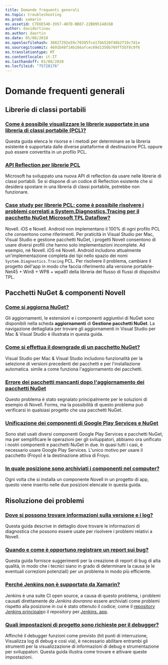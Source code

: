 ```yaml
---
title: Domande frequenti generali
ms.topic: troubleshooting
ms.prod: xamarin
ms.assetid: C7E6E54D-3957-407D-BB87-22B095148C6B
author: davidortinau
ms.author: daortin
ms.date: 05/08/2018
ms.openlocfilehash: 30827292e59c70395fce17bb520f48b2f19c7d1e
ms.sourcegitcommit: 4691b48f14b166afcec69d1350b769ff5bf8c9f6
ms.translationtype: MT
ms.contentlocale: it-IT
ms.lasthandoff: 01/08/2020
ms.locfileid: "75728176"
---
```

# <a name="general-frequently-asked-questions"></a>Domande frequenti generali

## <a name="portable-class-libraries"></a>Librerie di classi portabili

### <a name="how-can-i-view-what-libraries-are-supported-in-a-pclpcl-support-librariesmd"></a>[Come è possibile visualizzare le librerie supportate in una libreria di classi portabile (PCL)?](pcl-support-libraries.md)
Questa guida elenca le risorse e i metodi per determinare se la libreria esistente è supportata dalle diverse piattaforme di destinazione PCL oppure può essere convertita in un profilo PCL.

### <a name="pcl-reflection-apipcl-reflectionmd"></a>[API Reflection per librerie PCL](pcl-reflection.md)
Microsoft ha sviluppato una nuova API di reflection da usare nelle librerie di classi portabili. Se si dispone di un codice di Reflection esistente che si desidera spostare in una libreria di classi portabile, potrebbe non funzionare.

### <a name="pcl-case-study-how-can-i-resolve-problems-related-to-systemdiagnosticstracing-for-the-microsoft-tpl-dataflow-nuget-packagepcl-case-studymd"></a>[Case study per librerie PCL: come è possibile risolvere i problemi correlati a System.Diagnostics.Tracing per il pacchetto NuGet Microsoft TPL Dataflow?](pcl-case-study.md)
Novell. iOS e Novell. Android non implementano il 100% di ogni profilo PCL che consentono come riferimenti. Per praticità in Visual Studio per Mac, Visual Studio e gestione pacchetti NuGet, i progetti Novell consentono di usare diversi profili che hanno solo implementazioni incomplete. Ad esempio, né Novell. iOS né Novell. Android includono attualmente un'implementazione completa dei tipi nello spazio dei nomi `System.Diagnostics.Tracing` PCL. Per risolvere il problema, cambiare il progetto dell'app in modo che faccia riferimento alla versione portabile-Net45 + Win8 + WP8 + wpa81 della libreria del flusso di flussi di dispositivi TPL.

## <a name="nuget-packages--xamarin-components"></a>Pacchetti NuGet & componenti Novell
### <a name="how-can-i-update-nugetnuget-updatemd"></a>[Come si aggiorna NuGet?](nuget-update.md)
Gli aggiornamenti, le estensioni e i componenti aggiuntivi di NuGet sono disponibili nella scheda **aggiornamenti** di **Gestione pacchetti NuGet**. La navigazione dettagliata per trovare gli aggiornamenti in Visual Studio per Mac & Visual Studio è illustrata in questa guida.

### <a name="how-do-i-downgrade-a-nuget-packagenuget-package-downgrademd"></a>[Come si effettua il downgrade di un pacchetto NuGet?](nuget-package-downgrade.md)
Visual Studio per Mac & Visual Studio includono funzionalità per la selezione di versioni precedenti dei pacchetti e per l'installazione automatica. simile a come funziona l'aggiornamento dei pacchetti.

### <a name="missing-packages-error-after-updating-nuget-packagesnuget-packages-missingmd"></a>[Errore dei pacchetti mancanti dopo l'aggiornamento dei pacchetti NuGet](nuget-packages-missing.md)
Questo problema è stato segnalato principalmente per le soluzioni di esempio di Novell. Forms, ma la possibilità di questo problema può verificarsi in qualsiasi progetto che usa pacchetti NuGet.

### <a name="unifying-google-play-services-components-and-nugetgps-components-nugetmd"></a>[Unificazione dei componenti di Google Play Services e NuGet](gps-components-nuget.md)
Sono stati usati diversi componenti Google Play Services e pacchetti NuGet, ma per semplificare le operazioni per gli sviluppatori, abbiamo ora unificato i nostri componenti e pacchetti NuGet in due. In quasi tutti i casi, è necessario usare Google Play Services. L'unico motivo per usare il pacchetto (Froyo) è la destinazione attiva di Froyo.

### <a name="where-are-the-components-stored-on-my-machinecomponent-storagemd"></a>[In quale posizione sono archiviati i componenti nel computer?](component-storage.md)
Ogni volta che si installa un componente Novell in un progetto di app, questo viene inserito nelle due posizioni elencate in questa guida.

## <a name="troubleshooting"></a>Risoluzione dei problemi
### <a name="where-can-i-find-my-version-information-and-logsversion-logsmd"></a>[Dove si possono trovare informazioni sulla versione e i log?](version-logs.md)
Questa guida descrive in dettaglio dove trovare le informazioni di diagnostica che possono essere usate per risolvere i problemi relativi a Novell.

### <a name="when-and-how-should-i-file-a-bug-reporthowto-file-bugmd"></a>[Quando e come è opportuno registrare un report sui bug?](howto-file-bug.md)
Questa guida fornisce suggerimenti per la creazione di report di bug di alta qualità, in modo che i tecnici siano in grado di determinare la causa (e le eventuali correzioni potenziali) per un problema in modo più efficiente.

### <a name="why-isnt-jenkins-supported-by-xamarinxamarin-jenkinsmd"></a>[Perché Jenkins non è supportato da Xamarin?](xamarin-jenkins.md)
Jenkins è una suite CI open source, a causa di questo problema, i problemi causati direttamente *da Jenkins dovranno* essere archiviati come problemi rispetto alla posizione in cui è stato ottenuto il codice; come il [repository Jenkins principale](https://github.com/jenkinsci/jenkins)o il repository per [Jenkins. app](https://github.com/stisti/jenkins-app).

### <a name="what-project-settings-are-required-for-the-debuggerdebugger-settingsmd"></a>[Quali impostazioni di progetto sono richieste per il debugger?](debugger-settings.md)
Affinché il debugger funzioni come previsto (hit punti di interruzione, Visualizza log di debug e così via), è necessario abilitare entrambi gli strumenti per la visualizzazione di informazioni di debug e strumentazione per sviluppatori. Questa guida illustra come trovare e attivare queste impostazioni.
